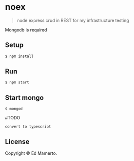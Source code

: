 # noex
> node express crud in REST for my infrastructure testing

Mongodb is required
##  Setup
```sh
$ npm install
```
## Run
```sh
$ npm start
```
## Start mongo
```
$ mongod
```

#TODO
```
convert to typescript
```

## License
Copyright © Ed Mamerto.
